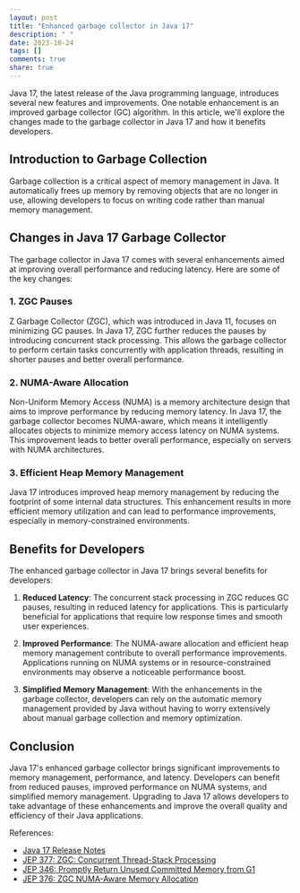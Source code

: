 ```yaml
---
layout: post
title: "Enhanced garbage collector in Java 17"
description: " "
date: 2023-10-24
tags: []
comments: true
share: true
---
```


Java 17, the latest release of the Java programming language, introduces several new features and improvements. One notable enhancement is an improved garbage collector (GC) algorithm. In this article, we'll explore the changes made to the garbage collector in Java 17 and how it benefits developers.

## Introduction to Garbage Collection

Garbage collection is a critical aspect of memory management in Java. It automatically frees up memory by removing objects that are no longer in use, allowing developers to focus on writing code rather than manual memory management.

## Changes in Java 17 Garbage Collector

The garbage collector in Java 17 comes with several enhancements aimed at improving overall performance and reducing latency. Here are some of the key changes:

### 1. ZGC Pauses

Z Garbage Collector (ZGC), which was introduced in Java 11, focuses on minimizing GC pauses. In Java 17, ZGC further reduces the pauses by introducing concurrent stack processing. This allows the garbage collector to perform certain tasks concurrently with application threads, resulting in shorter pauses and better overall performance.

### 2. NUMA-Aware Allocation

Non-Uniform Memory Access (NUMA) is a memory architecture design that aims to improve performance by reducing memory latency. In Java 17, the garbage collector becomes NUMA-aware, which means it intelligently allocates objects to minimize memory access latency on NUMA systems. This improvement leads to better overall performance, especially on servers with NUMA architectures.

### 3. Efficient Heap Memory Management

Java 17 introduces improved heap memory management by reducing the footprint of some internal data structures. This enhancement results in more efficient memory utilization and can lead to performance improvements, especially in memory-constrained environments.

## Benefits for Developers

The enhanced garbage collector in Java 17 brings several benefits for developers:

1. **Reduced Latency**: The concurrent stack processing in ZGC reduces GC pauses, resulting in reduced latency for applications. This is particularly beneficial for applications that require low response times and smooth user experiences.

2. **Improved Performance**: The NUMA-aware allocation and efficient heap memory management contribute to overall performance improvements. Applications running on NUMA systems or in resource-constrained environments may observe a noticeable performance boost.

3. **Simplified Memory Management**: With the enhancements in the garbage collector, developers can rely on the automatic memory management provided by Java without having to worry extensively about manual garbage collection and memory optimization.

## Conclusion

Java 17's enhanced garbage collector brings significant improvements to memory management, performance, and latency. Developers can benefit from reduced pauses, improved performance on NUMA systems, and simplified memory management. Upgrading to Java 17 allows developers to take advantage of these enhancements and improve the overall quality and efficiency of their Java applications.

References:  
- [Java 17 Release Notes](https://www.oracle.com/java/technologies/javase/17-relnote-issues.html)
- [JEP 377: ZGC: Concurrent Thread-Stack Processing](https://openjdk.java.net/jeps/377)
- [JEP 346: Promptly Return Unused Committed Memory from G1](https://openjdk.java.net/jeps/346)
- [JEP 376: ZGC NUMA-Aware Memory Allocation](https://openjdk.java.net/jeps/376)